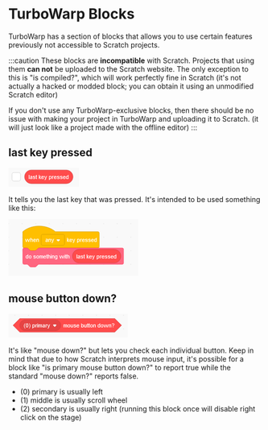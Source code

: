 # TurboWarp Blocks

TurboWarp has a section of blocks that allows you to use certain features previously not accessible to Scratch projects.

:::caution
These blocks are **incompatible** with Scratch. Projects that using them **can not** be uploaded to the Scratch website. The only exception to this is "is compiled?", which will work perfectly fine in Scratch (it's not actually a hacked or modded block; you can obtain it using an unmodified Scratch editor)

If you don't use any TurboWarp-exclusive blocks, then there should be no issue with making your project in TurboWarp and uploading it to Scratch. (it will just look like a project made with the offline editor)
:::

## last key pressed

![last key pressed](./assets/last-key-pressed.png)

It tells you the last key that was pressed. It's intended to be used something like this:

![when any key pressed, do something with last key pressed](./assets/how-to-use-last-key-pressed.png)

## mouse button down?

![primary mouse button down?](./assets/mouse-button-down.png)

It's like "mouse down?" but lets you check each individual button. Keep in mind that due to how Scratch interprets mouse input, it's possible for a block like "is primary mouse button down?" to report true while the standard "mouse down?" reports false.

 * (0) primary is usually left
 * (1) middle is usually scroll wheel
 * (2) secondary is usually right (running this block once will disable right click on the stage)
